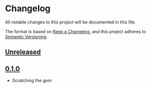 # Changelog
All notable changes to this project will be documented in this file.

The format is based on [Keep a Changelog](https://keepachangelog.com/en/1.0.0/),
and this project adheres to [Semantic Versioning](https://semver.org/spec/v2.0.0.html).

## [Unreleased]

## [0.1.0]
- Scratching the gem

[Unreleased]: https://github.com/barkibu/warden-cognito/compare/v0.1.0...HEAD
[0.1.0]: https://github.com/barkibu/warden-cognito/releases/tag/v0.1.0
